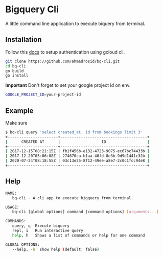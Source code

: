# Bigquery Cli

A little command line application to execute biquery from terminal.

## Installation

Follow this [docs](https://cloud.google.com/bigquery/docs/reference/libraries) to setup authentication using gcloud cli.
```bash
git clone https://github.com/ahmadrosid/bq-cli.git
cd bq-cli
go build
go install
```

**Important**
Don't forget to set your google project id on env.

```bash
GOOGLE_PROJECT_ID=your-project-id
```

## Example

Make sure 

```bash
$ bq-cli query 'select created_at, id from bookings limit 3'
+----------------------+--------------------------------------+
|      CREATED AT      |                  ID                  |
+----------------------+--------------------------------------+
| 2017-12-15T08:21:15Z | fb1f456b-e132-4723-9075-ec67bc74433b |
| 2017-12-20T05:06:08Z | 274670ca-b1aa-40fd-8e3b-9d9d1441c32b |
| 2020-07-24T08:18:55Z | 03c13e25-8f12-49ee-a8e7-2c0c1fcc94e8 |
+----------------------+--------------------------------------+
```

## Help

```bash
NAME:
   bq-cli - A cli app to execute bigquery from terminal.

USAGE:
   bq-cli [global options] command [command options] [arguments...]

COMMANDS:
   query, q  Execute biquery
   repl, i   Run interactive query
   help, h   Shows a list of commands or help for one command

GLOBAL OPTIONS:
   --help, -h  show help (default: false)
```

